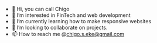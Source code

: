 - 👋 Hi, you can call Chigo
- 👀 I’m interested in FinTech and web development
- 🌱 I’m currently learning how to make responsive websites
- 💞️ I’m looking to collaborate on projects. 
- 📫 How to reach me @chigo.s.eke@gmail.com

<!---
coolchigi/coolchigi is a ✨ special ✨ repository because its `README.md` (this file) appears on your GitHub profile.
You can click the Preview link to take a look at your changes.
--->
